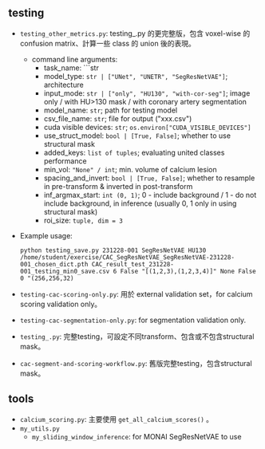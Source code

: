 ## testing
* ```testing_other_metrics.py```: testing_.py 的更完整版，包含 voxel-wise 的 confusion matrix、計算一些 class 的 union 後的表現。
  * command line arguments:
    * task_name: ```str
    * model_type: ```str | ["UNet", "UNETR", "SegResNetVAE"]```; architecture
    * input_mode: ```str | ["only", "HU130", "with-cor-seg"]```; image only / with HU>130 mask / with coronary artery segmentation
    * model_name: ```str```; path for testing model
    * csv_file_name: ```str```; file for output ("xxx.csv")
    * cuda visible devices: ```str```; ```os.environ["CUDA_VISIBLE_DEVICES"]```
    * use_struct_model: ```bool | [True, False]```; whether to use structural mask
    * added_keys: ```list of tuples```; evaluating united classes performance
    * min_vol: ```"None" / int```; min. volume of calcium lesion
    * spacing_and_invert: ```bool | [True, False]```; whether to resample in pre-transform & inverted in post-transform
    * inf_argmax_start: ```int (0, 1)```; 0 - include background / 1 - do not include background, in inference (usually 0, 1 only in using structural mask)
    * roi_size: ```tuple, dim = 3```
* Example usage:
  
  ```python testing_save.py 231228-001 SegResNetVAE HU130 /home/student/exercise/CAC_SegResNetVAE_SegResNetVAE-231228-001_chosen_dict.pth CAC_result_test_231228-001_testing_min0_save.csv 6 False "[(1,2,3),(1,2,3,4)]" None False 0 "(256,256,32)```

* ```testing-cac-scoring-only.py```: 用於 external validation set，for calcium scoring validation only。
* ```testing-cac-segmentation-only.py```: for segmentation validation only.
  
* ```testing_.py```: 完整testing，可設定不同transform、包含或不包含structural mask。
* ```cac-segment-and-scoring-workflow.py```: 舊版完整testing，包含structural mask。

## tools
* ```calcium_scoring.py```: 主要使用 ```get_all_calcium_scores()``` 。
* ```my_utils.py```
  * ```my_sliding_window_inference```: for MONAI SegResNetVAE to use
